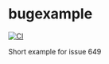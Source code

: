 # bugexample

[![CI](https://github.com//bugexample/workflows/CI/badge.svg)](https://github.com//bugexample/actions)

Short example for issue 649
